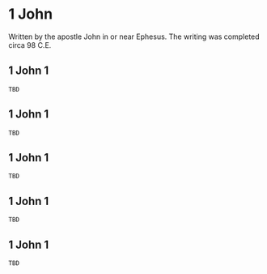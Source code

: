 # 1 John

Written by the apostle John in or near Ephesus. The writing was completed circa 98 C.E.

## 1 John 1

```
TBD
```


## 1 John 1

```
TBD
```


## 1 John 1

```
TBD
```


## 1 John 1

```
TBD
```


## 1 John 1

```
TBD
```


